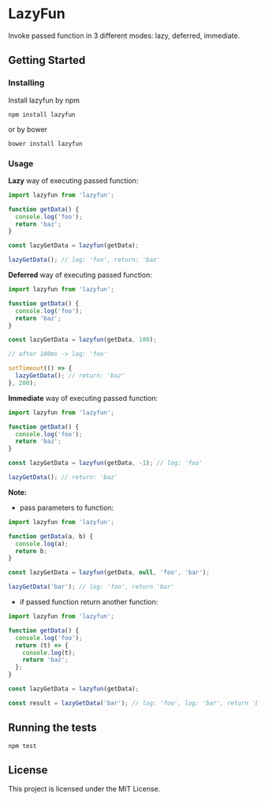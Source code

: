 # LazyFun

Invoke passed function in 3 different modes: lazy, deferred, immediate.

## Getting Started

### Installing

Install lazyfun by npm

```
npm install lazyfun
```

or by bower

```
bower install lazyfun
```

### Usage

**Lazy** way of executing passed function:

```javascript
import lazyfun from 'lazyfun';

function getData() {
  console.log('foo');
  return 'baz';
}

const lazyGetData = lazyfun(getData);

lazyGetData(); // log: 'foo', return: 'baz'
```

**Deferred** way of executing passed function:

```javascript
import lazyfun from 'lazyfun';

function getData() {
  console.log('foo');
  return 'baz';
}

const lazyGetData = lazyfun(getData, 100);

// after 100ms -> log: 'foo'

setTimeout(() => {
  lazyGetData(); // return: 'baz'
}, 200);
```

**Immediate** way of executing passed function:

```javascript
import lazyfun from 'lazyfun';

function getData() {
  console.log('foo');
  return 'baz';
}

const lazyGetData = lazyfun(getData, -1); // log: 'foo'

lazyGetData(); // return: 'baz'

```

**Note:**

- pass parameters to function:
```javascript
import lazyfun from 'lazyfun';

function getData(a, b) {
  console.log(a);
  return b;
}

const lazyGetData = lazyfun(getData, null, 'foo', 'bar');

lazyGetData('bar'); // log: 'foo', return 'bar'
```

- if passed function return another function:
```javascript
import lazyfun from 'lazyfun';

function getData() {
  console.log('foo');
  return (t) => { 
    console.log(t);
    return 'baz';
  };
}

const lazyGetData = lazyfun(getData);

const result = lazyGetData('bar'); // log: 'foo', log: 'bar', return 'baz'
```


## Running the tests

```
npm test
```

## License

This project is licensed under the MIT License.
